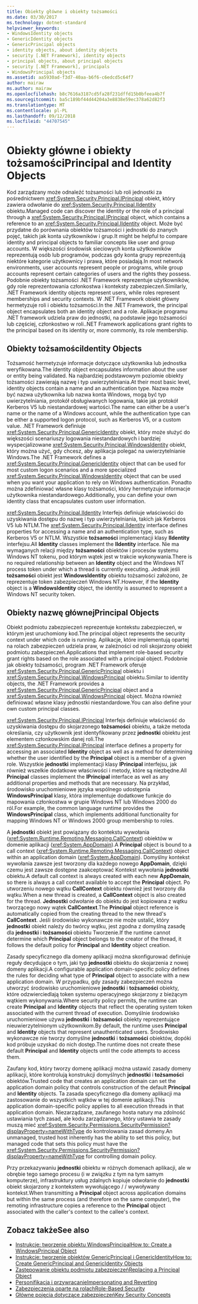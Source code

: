 ```yaml
---
title: Obiekty główne i obiekty tożsamości
ms.date: 03/30/2017
ms.technology: dotnet-standard
helpviewer_keywords:
- WindowsIdentity objects
- GenericIdentity objects
- GenericPrincipal objects
- identity objects, about identity objects
- security [.NET Framework], identity objects
- principal objects, about principal objects
- security [.NET Framework], principals
- WindowsPrincipal objects
ms.assetid: aa5930ad-f3d7-40aa-b6f6-c6edcd5c64f7
author: mairaw
ms.author: mairaw
ms.openlocfilehash: b8c7616a3187cd5fa28f231dffd15b0bfeea4b7f
ms.sourcegitcommit: ba5c189bf44d44204a3e8838e59ec378a62d82f3
ms.translationtype: MT
ms.contentlocale: pl-PL
ms.lasthandoff: 09/12/2018
ms.locfileid: "44707545"
---
```

# <a name="principal-and-identity-objects"></a><span data-ttu-id="476f8-102">Obiekty główne i obiekty tożsamości</span><span class="sxs-lookup"><span data-stu-id="476f8-102">Principal and Identity Objects</span></span>
<span data-ttu-id="476f8-103">Kod zarządzany może odnaleźć tożsamości lub roli jednostki za pośrednictwem <xref:System.Security.Principal.IPrincipal> obiekt, który zawiera odwołanie do <xref:System.Security.Principal.IIdentity> obiektu.</span><span class="sxs-lookup"><span data-stu-id="476f8-103">Managed code can discover the identity or the role of a principal through a <xref:System.Security.Principal.IPrincipal> object, which contains a reference to an <xref:System.Security.Principal.IIdentity> object.</span></span> <span data-ttu-id="476f8-104">Może być przydatne do porównania obiektów tożsamości i jednostki do znanych pojęć, takich jak konta użytkowników i grup.</span><span class="sxs-lookup"><span data-stu-id="476f8-104">It might be helpful to compare identity and principal objects to familiar concepts like user and group accounts.</span></span> <span data-ttu-id="476f8-105">W większości środowisk sieciowych konta użytkowników reprezentują osób lub programów, podczas gdy konta grupy reprezentują niektóre kategorie użytkownicy i prawa, które posiadają.</span><span class="sxs-lookup"><span data-stu-id="476f8-105">In most network environments, user accounts represent people or programs, while group accounts represent certain categories of users and the rights they possess.</span></span> <span data-ttu-id="476f8-106">Podobnie obiekty tożsamości .NET Framework reprezentuje użytkowników, gdy role reprezentowania członkostwa i konteksty zabezpieczeń.</span><span class="sxs-lookup"><span data-stu-id="476f8-106">Similarly, .NET Framework identity objects represent users, while roles represent memberships and security contexts.</span></span> <span data-ttu-id="476f8-107">W .NET Framework obiekt główny hermetyzuje roli i obiektu tożsamości.</span><span class="sxs-lookup"><span data-stu-id="476f8-107">In the .NET Framework, the principal object encapsulates both an identity object and a role.</span></span> <span data-ttu-id="476f8-108">Aplikacje programu .NET framework udziela praw do jednostki, na podstawie jego tożsamości lub częściej, członkostwo w roli.</span><span class="sxs-lookup"><span data-stu-id="476f8-108">.NET Framework applications grant rights to the principal based on its identity or, more commonly, its role membership.</span></span>  
  
## <a name="identity-objects"></a><span data-ttu-id="476f8-109">Obiekty tożsamości</span><span class="sxs-lookup"><span data-stu-id="476f8-109">Identity Objects</span></span>  
 <span data-ttu-id="476f8-110">Tożsamość hermetyzuje informacje dotyczące użytkownika lub jednostka weryfikowana.</span><span class="sxs-lookup"><span data-stu-id="476f8-110">The identity object encapsulates information about the user or entity being validated.</span></span> <span data-ttu-id="476f8-111">Na najbardziej podstawowym poziomie obiekty tożsamości zawierają nazwę i typ uwierzytelniania.</span><span class="sxs-lookup"><span data-stu-id="476f8-111">At their most basic level, identity objects contain a name and an authentication type.</span></span> <span data-ttu-id="476f8-112">Nazwa może być nazwa użytkownika lub nazwa konta Windows, mogą być typ uwierzytelniania, protokół obsługiwanych logowania, takie jak protokół Kerberos V5 lub niestandardowej wartości.</span><span class="sxs-lookup"><span data-stu-id="476f8-112">The name can either be a user's name or the name of a Windows account, while the authentication type can be either a supported logon protocol, such as Kerberos V5, or a custom value.</span></span> <span data-ttu-id="476f8-113">.NET Framework definiuje <xref:System.Security.Principal.GenericIdentity> obiekt, który może służyć do większości scenariuszy logowania niestandardowych i bardziej wyspecjalizowane <xref:System.Security.Principal.WindowsIdentity> obiekt, który można użyć, gdy chcesz, aby aplikacja polegać na uwierzytelnianie Windows.</span><span class="sxs-lookup"><span data-stu-id="476f8-113">The .NET Framework defines a <xref:System.Security.Principal.GenericIdentity> object that can be used for most custom logon scenarios and a more specialized <xref:System.Security.Principal.WindowsIdentity> object that can be used when you want your application to rely on Windows authentication.</span></span> <span data-ttu-id="476f8-114">Ponadto można zdefiniować własne klasy tożsamości, który hermetyzuje informacje użytkownika niestandardowego.</span><span class="sxs-lookup"><span data-stu-id="476f8-114">Additionally, you can define your own identity class that encapsulates custom user information.</span></span>  
  
 <span data-ttu-id="476f8-115"><xref:System.Security.Principal.IIdentity> Interfejs definiuje właściwości do uzyskiwania dostępu do nazwę i typ uwierzytelniania, takich jak Kerberos V5 lub NTLM.</span><span class="sxs-lookup"><span data-stu-id="476f8-115">The <xref:System.Security.Principal.IIdentity> interface defines properties for accessing a name and an authentication type, such as Kerberos V5 or NTLM.</span></span> <span data-ttu-id="476f8-116">Wszystkie **tożsamości** implementacji klasy **IIdentity** interfejsu.</span><span class="sxs-lookup"><span data-stu-id="476f8-116">All **Identity** classes implement the **IIdentity** interface.</span></span> <span data-ttu-id="476f8-117">Nie ma wymaganych relacji między **tożsamości** obiektów i procesów systemu Windows NT tokenu, pod którym wątek jest w trakcie wykonywania.</span><span class="sxs-lookup"><span data-stu-id="476f8-117">There is no required relationship between an **Identity** object and the Windows NT process token under which a thread is currently executing.</span></span> <span data-ttu-id="476f8-118">Jednak jeśli **tożsamości** obiekt jest **WindowsIdentity** obiektu tożsamości założono, że reprezentuje token zabezpieczeń Windows NT.</span><span class="sxs-lookup"><span data-stu-id="476f8-118">However, if the **Identity** object is a **WindowsIdentity** object, the identity is assumed to represent a Windows NT security token.</span></span>  
  
## <a name="principal-objects"></a><span data-ttu-id="476f8-119">Obiekty nazwę głównej</span><span class="sxs-lookup"><span data-stu-id="476f8-119">Principal Objects</span></span>  
 <span data-ttu-id="476f8-120">Obiekt podmiotu zabezpieczeń reprezentuje kontekstu zabezpieczeń, w którym jest uruchomiony kod.</span><span class="sxs-lookup"><span data-stu-id="476f8-120">The principal object represents the security context under which code is running.</span></span> <span data-ttu-id="476f8-121">Aplikacje, które implementują opartej na rolach zabezpieczeń udziela praw, w zależności od roli skojarzony obiekt podmiotu zabezpieczeń.</span><span class="sxs-lookup"><span data-stu-id="476f8-121">Applications that implement role-based security grant rights based on the role associated with a principal object.</span></span> <span data-ttu-id="476f8-122">Podobnie jak obiekty tożsamości, program .NET Framework oferuje <xref:System.Security.Principal.GenericPrincipal> obiektu i <xref:System.Security.Principal.WindowsPrincipal> obiektu.</span><span class="sxs-lookup"><span data-stu-id="476f8-122">Similar to identity objects, the .NET Framework provides a <xref:System.Security.Principal.GenericPrincipal> object and a <xref:System.Security.Principal.WindowsPrincipal> object.</span></span> <span data-ttu-id="476f8-123">Można również definiować własne klasy jednostki niestandardowe.</span><span class="sxs-lookup"><span data-stu-id="476f8-123">You can also define your own custom principal classes.</span></span>  
  
 <span data-ttu-id="476f8-124"><xref:System.Security.Principal.IPrincipal> Interfejs definiuje właściwość do uzyskiwania dostępu do skojarzonego **tożsamości** obiektu, a także metoda określania, czy użytkownik jest identyfikowany przez **jednostki** obiektu jest elementem członkowskim danej roli.</span><span class="sxs-lookup"><span data-stu-id="476f8-124">The <xref:System.Security.Principal.IPrincipal> interface defines a property for accessing an associated **Identity** object as well as a method for determining whether the user identified by the **Principal** object is a member of a given role.</span></span> <span data-ttu-id="476f8-125">Wszystkie **jednostki** implementacji klasy **IPrincipal** interfejsu, jak również wszelkie dodatkowe właściwości i metody, które są niezbędne.</span><span class="sxs-lookup"><span data-stu-id="476f8-125">All **Principal** classes implement the **IPrincipal** interface as well as any additional properties and methods that are necessary.</span></span> <span data-ttu-id="476f8-126">Na przykład, środowisko uruchomieniowe języka wspólnego udostępnia **WindowsPrincipal** klasy, która implementuje dodatkowe funkcje do mapowania członkostwa w grupie Windows NT lub Windows 2000 do ról.</span><span class="sxs-lookup"><span data-stu-id="476f8-126">For example, the common language runtime provides the **WindowsPrincipal** class, which implements additional functionality for mapping Windows NT or Windows 2000 group membership to roles.</span></span>  
  
 <span data-ttu-id="476f8-127">A **jednostki** obiekt jest powiązany do kontekstu wywołania (<xref:System.Runtime.Remoting.Messaging.CallContext>) obiektów w domenie aplikacji (<xref:System.AppDomain>).</span><span class="sxs-lookup"><span data-stu-id="476f8-127">A **Principal** object is bound to a call context (<xref:System.Runtime.Remoting.Messaging.CallContext>) object within an application domain (<xref:System.AppDomain>).</span></span> <span data-ttu-id="476f8-128">Domyślny kontekst wywołania zawsze jest tworzony dla każdego nowego **AppDomain**, dzięki czemu jest zawsze dostępne zaakceptować Kontekst wywołania **jednostki** obiektu.</span><span class="sxs-lookup"><span data-stu-id="476f8-128">A default call context is always created with each new **AppDomain**, so there is always a call context available to accept the **Principal** object.</span></span> <span data-ttu-id="476f8-129">Po utworzeniu nowego wątku **CallContext** obiektu również jest tworzony dla wątku.</span><span class="sxs-lookup"><span data-stu-id="476f8-129">When a new thread is created, a **CallContext** object is also created for the thread.</span></span> <span data-ttu-id="476f8-130">**Jednostki** odwołanie do obiektu do jest kopiowana z wątku tworzącego nowy wątek **CallContext**.</span><span class="sxs-lookup"><span data-stu-id="476f8-130">The **Principal** object reference is automatically copied from the creating thread to the new thread's **CallContext**.</span></span> <span data-ttu-id="476f8-131">Jeśli środowisko wykonawcze nie może ustalić, który **jednostki** obiekt należy do twórcy wątku, jest zgodna z domyślną zasadę dla **jednostki** i **tożsamości** obiektu Tworzenie.</span><span class="sxs-lookup"><span data-stu-id="476f8-131">If the runtime cannot determine which **Principal** object belongs to the creator of the thread, it follows the default policy for **Principal** and **Identity** object creation.</span></span>  
  
 <span data-ttu-id="476f8-132">Zasady specyficznego dla domeny aplikacji można skonfigurować definiuje reguły decydujące o tym, jaki typ **jednostki** obiektu do skojarzenia z nowej domeny aplikacji.</span><span class="sxs-lookup"><span data-stu-id="476f8-132">A configurable application domain-specific policy defines the rules for deciding what type of **Principal** object to associate with a new application domain.</span></span> <span data-ttu-id="476f8-133">W przypadku, gdy zasady zabezpieczeń można utworzyć środowisko uruchomieniowe **jednostki** i **tożsamości** obiekty, które odzwierciedlają token systemu operacyjnego skojarzony z bieżącym wątkiem wykonywania.</span><span class="sxs-lookup"><span data-stu-id="476f8-133">Where security policy permits, the runtime can create **Principal** and **Identity** objects that reflect the operating system token associated with the current thread of execution.</span></span> <span data-ttu-id="476f8-134">Domyślnie środowisko uruchomieniowe używa **jednostki** i **tożsamości** obiekty reprezentujące nieuwierzytelnionym użytkownikom.</span><span class="sxs-lookup"><span data-stu-id="476f8-134">By default, the runtime uses **Principal** and **Identity** objects that represent unauthenticated users.</span></span> <span data-ttu-id="476f8-135">Środowisko wykonawcze nie tworzy domyślne **jednostki** i **tożsamości** obiektów, dopóki kod próbuje uzyskać do nich dostęp.</span><span class="sxs-lookup"><span data-stu-id="476f8-135">The runtime does not create these default **Principal** and **Identity** objects until the code attempts to access them.</span></span>  
  
 <span data-ttu-id="476f8-136">Zaufany kod, który tworzy domenę aplikacji można ustawić zasady domeny aplikacji, które kontrolują konstrukcji domyślnych **jednostki** i **tożsamości** obiektów.</span><span class="sxs-lookup"><span data-stu-id="476f8-136">Trusted code that creates an application domain can set the application domain policy that controls construction of the default **Principal** and **Identity** objects.</span></span> <span data-ttu-id="476f8-137">Ta zasada specyficznego dla domeny aplikacji ma zastosowanie do wszystkich wątków w tej domenie aplikacji.</span><span class="sxs-lookup"><span data-stu-id="476f8-137">This application domain-specific policy applies to all execution threads in that application domain.</span></span> <span data-ttu-id="476f8-138">Niezarządzane, zaufanego hosta natury ma zdolność ustawiania tych zasad, ale kodu zarządzanego, który ustawia te zasady muszą mieć <xref:System.Security.Permissions.SecurityPermission?displayProperty=nameWithType> do kontrolowania zasad domeny.</span><span class="sxs-lookup"><span data-stu-id="476f8-138">An unmanaged, trusted host inherently has the ability to set this policy, but managed code that sets this policy must have the <xref:System.Security.Permissions.SecurityPermission?displayProperty=nameWithType> for controlling domain policy.</span></span>  
  
 <span data-ttu-id="476f8-139">Przy przekazywaniu **jednostki** obiektu w różnych domenach aplikacji, ale w obrębie tego samego procesu (i w związku z tym na tym samym komputerze), infrastruktury usług zdalnych kopiuje odwołanie do **jednostki** obiekt skojarzony z kontekstem wywołującego / / wywoływany kontekst.</span><span class="sxs-lookup"><span data-stu-id="476f8-139">When transmitting a **Principal** object across application domains but within the same process (and therefore on the same computer), the remoting infrastructure copies a reference to the **Principal** object associated with the caller's context to the callee's context.</span></span>  
  
## <a name="see-also"></a><span data-ttu-id="476f8-140">Zobacz także</span><span class="sxs-lookup"><span data-stu-id="476f8-140">See also</span></span>

- [<span data-ttu-id="476f8-141">Instrukcje: tworzenie obiektu WindowsPrincipal</span><span class="sxs-lookup"><span data-stu-id="476f8-141">How to: Create a WindowsPrincipal Object</span></span>](../../../docs/standard/security/how-to-create-a-windowsprincipal-object.md)  
- [<span data-ttu-id="476f8-142">Instrukcje: tworzenie obiektów GenericPrincipal i GenericIdentity</span><span class="sxs-lookup"><span data-stu-id="476f8-142">How to: Create GenericPrincipal and GenericIdentity Objects</span></span>](../../../docs/standard/security/how-to-create-genericprincipal-and-genericidentity-objects.md)  
- [<span data-ttu-id="476f8-143">Zastępowanie obiektu podmiotu zabezpieczeń</span><span class="sxs-lookup"><span data-stu-id="476f8-143">Replacing a Principal Object</span></span>](../../../docs/standard/security/replacing-a-principal-object.md)  
- [<span data-ttu-id="476f8-144">Personifikacja i przywracanie</span><span class="sxs-lookup"><span data-stu-id="476f8-144">Impersonating and Reverting</span></span>](../../../docs/standard/security/impersonating-and-reverting.md)  
- [<span data-ttu-id="476f8-145">Zabezpieczenia oparte na rolach</span><span class="sxs-lookup"><span data-stu-id="476f8-145">Role-Based Security</span></span>](../../../docs/standard/security/role-based-security.md)  
- [<span data-ttu-id="476f8-146">Główne pojęcia dotyczące zabezpieczeń</span><span class="sxs-lookup"><span data-stu-id="476f8-146">Key Security Concepts</span></span>](../../../docs/standard/security/key-security-concepts.md)
